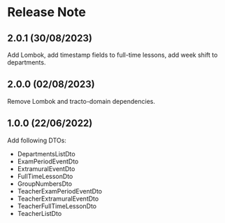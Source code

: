 # Release Note

## 2.0.1 (30/08/2023)

Add Lombok, add timestamp fields to full-time lessons, add week shift to departments.

## 2.0.0 (02/08/2023)

Remove Lombok and tracto-domain dependencies.


## 1.0.0 (22/06/2022)

Add following DTOs:

- DepartmentsListDto
- ExamPeriodEventDto
- ExtramuralEventDto
- FullTimeLessonDto
- GroupNumbersDto
- TeacherExamPeriodEventDto
- TeacherExtramuralEventDto
- TeacherFullTimeLessonDto
- TeacherListDto